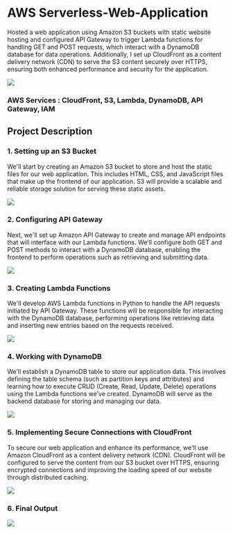 # AWS Serverless-Web-Application

Hosted a web application using Amazon S3 buckets with static website hosting and configured API Gateway to trigger Lambda functions for handling GET and POST requests, which interact with a DynamoDB database for data operations. Additionally, I set up CloudFront as a content delivery network (CDN) to serve the S3 content securely over HTTPS, ensuring both enhanced performance and security for the application.

<img src="https://github.com/user-attachments/assets/baa81f37-43ca-4855-8426-3929b1f5ba88">


### AWS Services : CloudFront, S3, Lambda, DynamoDB, API Gateway, IAM

## Project Description

### 1. Setting up an S3 Bucket
We'll start by creating an Amazon S3 bucket to store and host the static files for our web application. This includes HTML, CSS, and JavaScript files that make up the frontend of our application. S3 will provide a scalable and reliable storage solution for serving these static assets.

<img src="https://github.com/user-attachments/assets/d4fe8598-76c3-4491-a8ee-c48b3e03ac54">

### 2. Configuring API Gateway
Next, we'll set up Amazon API Gateway to create and manage API endpoints that will interface with our Lambda functions. We'll configure both GET and POST methods to interact with a DynamoDB database, enabling the frontend to perform operations such as retrieving and submitting data.

<img src="https://github.com/user-attachments/assets/8f0a2ce1-2300-4ce0-9893-59a5146f3503">

### 3. Creating Lambda Functions
We'll develop AWS Lambda functions in Python to handle the API requests initiated by API Gateway. These functions will be responsible for interacting with the DynamoDB database, performing operations like retrieving data and inserting new entries based on the requests received.

<img src="https://github.com/user-attachments/assets/1fb0f5fd-40e8-4a01-a3ad-6b857fd14846">

### 4. Working with DynamoDB 
We’ll establish a DynamoDB table to store our application data. This involves defining the table schema (such as partition keys and attributes) and learning how to execute CRUD (Create, Read, Update, Delete) operations using the Lambda functions we’ve created. DynamoDB will serve as the backend database for storing and managing our data.

<img src="https://github.com/user-attachments/assets/4733e336-abe2-47fd-9c0e-1b69e7f14a19">


### 5. Implementing Secure Connections with CloudFront 
To secure our web application and enhance its performance, we'll use Amazon CloudFront as a content delivery network (CDN). CloudFront will be configured to serve the content from our S3 bucket over HTTPS, ensuring encrypted connections and improving the loading speed of our website through distributed caching.


<img src="https://github.com/user-attachments/assets/2ffaaa6d-8306-4327-8280-f737abf67113">

### 6. Final Output
<img src="https://github.com/user-attachments/assets/7e7efd64-790b-45e9-afa5-4cd8504a3022">

